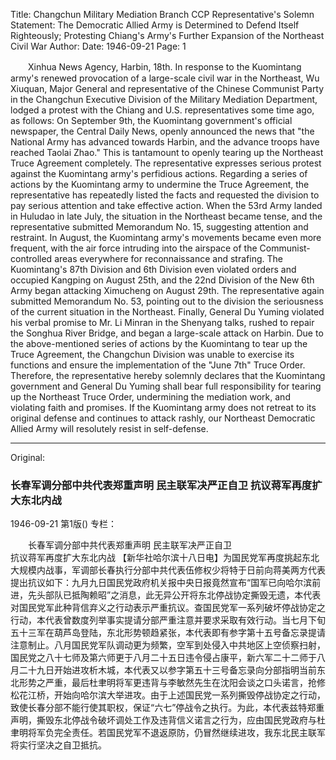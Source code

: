 Title: Changchun Military Mediation Branch CCP Representative's Solemn Statement: The Democratic Allied Army is Determined to Defend Itself Righteously; Protesting Chiang's Army's Further Expansion of the Northeast Civil War
Author:
Date: 1946-09-21
Page: 1

　　Xinhua News Agency, Harbin, 18th. In response to the Kuomintang army's renewed provocation of a large-scale civil war in the Northeast, Wu Xiuquan, Major General and representative of the Chinese Communist Party in the Changchun Executive Division of the Military Mediation Department, lodged a protest with the Chiang and U.S. representatives some time ago, as follows: On September 9th, the Kuomintang government's official newspaper, the Central Daily News, openly announced the news that "the National Army has advanced towards Harbin, and the advance troops have reached Taolai Zhao." This is tantamount to openly tearing up the Northeast Truce Agreement completely. The representative expresses serious protest against the Kuomintang army's perfidious actions. Regarding a series of actions by the Kuomintang army to undermine the Truce Agreement, the representative has repeatedly listed the facts and requested the division to pay serious attention and take effective action. When the 53rd Army landed in Huludao in late July, the situation in the Northeast became tense, and the representative submitted Memorandum No. 15, suggesting attention and restraint. In August, the Kuomintang army's movements became even more frequent, with the air force intruding into the airspace of the Communist-controlled areas everywhere for reconnaissance and strafing. The Kuomintang's 87th Division and 6th Division even violated orders and occupied Kangping on August 25th, and the 22nd Division of the New 6th Army began attacking Ximucheng on August 29th. The representative again submitted Memorandum No. 53, pointing out to the division the seriousness of the current situation in the Northeast. Finally, General Du Yuming violated his verbal promise to Mr. Li Minran in the Shenyang talks, rushed to repair the Songhua River Bridge, and began a large-scale attack on Harbin. Due to the above-mentioned series of actions by the Kuomintang to tear up the Truce Agreement, the Changchun Division was unable to exercise its functions and ensure the implementation of the "June 7th" Truce Order. Therefore, the representative hereby solemnly declares that the Kuomintang government and General Du Yuming shall bear full responsibility for tearing up the Northeast Truce Order, undermining the mediation work, and violating faith and promises. If the Kuomintang army does not retreat to its original defense and continues to attack rashly, our Northeast Democratic Allied Army will resolutely resist in self-defense.



<hr /> 

Original: 


### 长春军调分部中共代表郑重声明  民主联军决严正自卫  抗议蒋军再度扩大东北内战

1946-09-21
第1版()
专栏：

　　长春军调分部中共代表郑重声明
    民主联军决严正自卫         
    抗议蒋军再度扩大东北内战
    【新华社哈尔滨十八日电】为国民党军再度挑起东北大规模内战事，军调部长春执行分部中共代表伍修权少将特于日前向蒋美两方代表提出抗议如下：九月九日国民党政府机关报中央日报竟然宣布“国军已向哈尔滨前进，先头部队已抵陶赖昭”之消息，此无异公开将东北停战协定撕毁无遗，本代表对国民党军此种背信弃义之行动表示严重抗议。查国民党军一系列破坏停战协定之行动，本代表曾数度列举事实提请分部严重注意并要求采取有效行动。当七月下旬五十三军在葫芦岛登陆，东北形势顿趋紧张，本代表即有参字第十五号备忘录提请注意制止。八月国民党军队调动更为频繁，空军到处侵入中共地区上空侦察扫射，国民党之八十七师及第六师更于八月二十五日违令侵占康平，新六军二十二师于八月二十九日开始进攻析木城，本代表又以参字第五十三号备忘录向分部指明当前东北形势之严重，最后杜聿明将军更违背与李敏然先生在沈阳会谈之口头诺言，抢修松花江桥，开始向哈尔滨大举进攻。由于上述国民党一系列撕毁停战协定之行动，致使长春分部不能行使其职权，保证“六七”停战令之执行。为此，本代表兹特郑重声明，撕毁东北停战令破坏调处工作及违背信义诺言之行为，应由国民党政府与杜聿明将军负完全责任。若国民党军不退返原防，仍冒然继续进攻，我东北民主联军将实行坚决之自卫抵抗。
